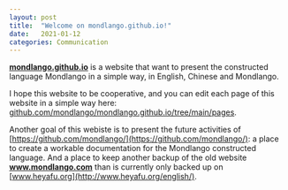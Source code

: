 ```yaml
---
layout: post
title:  "Welcome on mondlango.github.io!"
date:   2021-01-12
categories: Communication
---
```

**[mondlango.github.io](https://mondlango.github.io/)** is a website that want to present the constructed language Mondlango in a simple way, in English, Chinese and Mondlango.

I hope this website to be cooperative, and you can edit each page of this website in a simple way here: [github.com/mondlango/mondlango.github.io/tree/main/pages](https://github.com/mondlango/mondlango.github.io/tree/main/pages).

Another goal of this webiste is to present the future activities of [https://github.com/mondlango/](https://github.com/mondlango/): a place to create a workable documentation for the Mondlango constructed language. And a place to keep another backup of the old website **www.mondlango.com** than is currently only backed up on [www.heyafu.org](http://www.heyafu.org/english/).